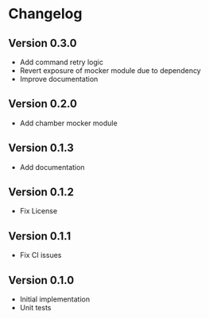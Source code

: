 # Changelog

## Version 0.3.0
- Add command retry logic
- Revert exposure of mocker module due to dependency
- Improve documentation

## Version 0.2.0
- Add chamber mocker module

## Version 0.1.3
- Add documentation

## Version 0.1.2
- Fix License

## Version 0.1.1
- Fix CI issues

## Version 0.1.0

- Initial implementation
- Unit tests
